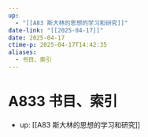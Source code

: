 ```yaml
---
up:
  - "[[A83 斯大林的思想的学习和研究]]"
date-link: "[[2025-04-17]]"
date: 2025-04-17
ctime-p: 2025-04-17T14:42:35
aliases:
  - 书目、索引
---
```


# A833 书目、索引

- up: [[A83 斯大林的思想的学习和研究]]
